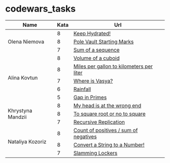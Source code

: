 # codewars_tasks
<table>
    <thead>
        <tr>
            <th>Name</th>
            <th>Kata</th>
            <th>Url</th>
        </tr>
    </thead>
    <tbody>
        <tr>
            <td rowspan=3>Olena Niemova</td>
            <td>8</td>
            <td><a href="https://www.codewars.com/kata/keep-hydrated-1">Keep Hydrated!</a></td>
        </tr>
        <tr>
            <td>8</td>
		        <td><a href="https://www.codewars.com/kata/pole-vault-starting-marks">Pole Vault Starting Marks</a></td>
        </tr>
        <tr>
	          <td>7</td>
		        <td><a href="https://www.codewars.com/kata/sum-of-a-sequence">Sum of a sequence</a></td>
        </tr>
        <tr>
            <td rowspan=5>Alina Kovtun</td>
            <td>8</td>
            <td><a href="https://www.codewars.com/kata/volume-of-a-cuboid">Volume of a cuboid</a></td>
        </tr>
        <tr>
            <td>8</td>
            <td><a href="https://www.codewars.com/kata/miles-per-gallon-to-kilometers-per-liter">Miles per gallon to kilometers per liter</a></td>
        </tr>
        <tr>
            <td>7</td>
            <td><a href="https://www.codewars.com/kata/where-is-vasya">Where is Vasya?</a></td>
        </tr>
        <tr>
            <td>6</td>
            <td><a href="https://www.codewars.com/kata/rainfall">Rainfall</a></td>
        </tr>
        <tr>
            <td>5</td>
            <td><a href="https://www.codewars.com/kata/gap-in-primes">Gap in Primes</a></td>
        </tr>
            <td rowspan=3>Khrystyna Mandzii</td>
            <td>8</td>
            <td><a href="https://www.codewars.com/kata/my-head-is-at-the-wrong-end">My head is at the wrong end</a></td>
        </tr>
        <tr>
            <td>8</td>
            <td><a href="https://www.codewars.com/kata/to-square-root-or-not-to-square-root">To square root or no to square</a></td>
        </tr>
        <tr>
            <td>7</td>
            <td><a href="https://www.codewars.com/kata/recursive-replication">Recursive Replication</a></td>
        </tr>
	 <tr>
            <td rowspan=3>Nataliya Kozoriz</td>
            <td>8</td>
            <td><a href="https://www.codewars.com/kata/count-of-positives-slash-sum-of-negatives">Count of positives / sum of negatives</a></td>
        </tr>
        <tr>
            <td>8</td>
            <td><a href="https://www.codewars.com/kata/convert-a-string-to-a-number">Convert a String to a Number!</a></td>
        </tr>
        <tr>
            <td>7</td>
            <td><a href="https://www.codewars.com/kata/slamming-lockers">Slamming Lockers</a></td>
        </tr>       
    </tbody>
</table>

